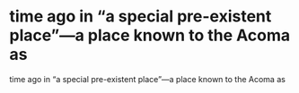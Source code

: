 # time ago in “a special pre-existent place”—a place known to the Acoma as

time ago in “a special pre-existent place”—a place known to the Acoma as